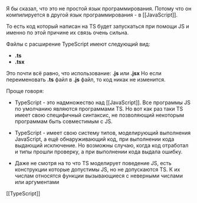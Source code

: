 Я бы сказал, что это не простой язык программирования. Потому что он компилируется в другой язык программирования - в [[JavaScript]].

То есть код который написан на TS будет запускаться при помощи JS и именно по этой причине их связь очень сильна.

Файлы с расширение TypeScript имеют следующий вид:
- **.ts**
- **.tsx**

Это почти всё равно, что использование: **.js** или **.jsx**
Но если переименовать **.ts** файл в **.js** файл, то код никак не изменится.

Проще говоря:
- TypeScript - это надмножество над [[JavaScript]]. Все программы JS по умолчанию являются программами TS. Но вот как раз таки TS имеет свою специфичный синтаксис, не позволяющий некоторым программам быть совместимым с JS.

- TypeScript - имеет свою систему типов, моделирующий выполнения JavaScript, а ещё обнаруживающий код, при выполнении кода выдающий исключение. Но возможны случаю, когда код отработал и типы прошли проверку, а при выполнении кода выдала ошибку.

- Даже не смотря на то что TS моделирует поведение JS, есть конструкции которые допустимы JS, но не допускаются TS. К их числам относятся функции вызывающиеся с неверными числами или аргументами

[[TypeScript]]